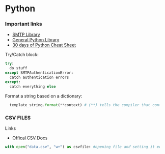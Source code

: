 # Python

### Important links

- [SMTP Library](https://docs.python.org/3/library/smtplib.html)
- [General Python Library](https://www.python.org/doc/)
- [30 days of Python Cheat Sheet](./30daysCheatSheet.md)

Try/Catch block:

```python
try:
  do stuff
except SMTPAuthenticationError:
  catch authentication errors
except:
  catch everything else
```

Format a string based on a dictionary:

```python
  template_string.format(**context) # (**) tells the compiler that context is a dictionary, and to format string based on that
```

### CSV FILES
Links
 - [Offical CSV Docs](https://docs.python.org/3/library/csv.html)

```python
with open("data.csv", "w+") as csvfile: #opening file and setting it equal to variable 'csvfile', w+ is the mode (read and write, overwrite existing file or create new one)
```
